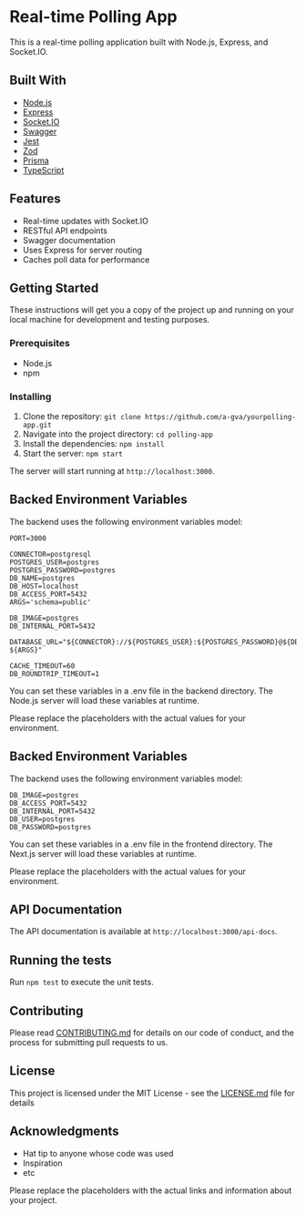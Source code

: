 # Real-time Polling App

This is a real-time polling application built with Node.js, Express, and Socket.IO.

## Built With

- [Node.js](https://nodejs.org/)
- [Express](https://expressjs.com/)
- [Socket.IO](https://socket.io/)
- [Swagger](https://swagger.io/)
- [Jest](https://jestjs.io/)
- [Zod](https://github.com/colinhacks/zod)
- [Prisma](https://www.prisma.io/)
- [TypeScript](https://www.typescriptlang.org/)

## Features

- Real-time updates with Socket.IO
- RESTful API endpoints
- Swagger documentation
- Uses Express for server routing
- Caches poll data for performance

## Getting Started

These instructions will get you a copy of the project up and running on your local machine for development and testing purposes.

### Prerequisites

- Node.js
- npm

### Installing

1. Clone the repository: `git clone https://github.com/a-gva/yourpolling-app.git`
2. Navigate into the project directory: `cd polling-app`
3. Install the dependencies: `npm install`
4. Start the server: `npm start`

The server will start running at `http://localhost:3000`.

## Backed Environment Variables

The backend uses the following environment variables model:

```properties
PORT=3000

CONNECTOR=postgresql
POSTGRES_USER=postgres
POSTGRES_PASSWORD=postgres
DB_NAME=postgres
DB_HOST=localhost
DB_ACCESS_PORT=5432
ARGS='schema=public'

DB_IMAGE=postgres
DB_INTERNAL_PORT=5432

DATABASE_URL="${CONNECTOR}://${POSTGRES_USER}:${POSTGRES_PASSWORD}@${DB_HOST}:${DB_ACCESS_PORT}/${DB_NAME}?${ARGS}"

CACHE_TIMEOUT=60
DB_ROUNDTRIP_TIMEOUT=1
```

You can set these variables in a .env file in the backend directory. The Node.js server will load these variables at runtime.

Please replace the placeholders with the actual values for your environment.

## Backed Environment Variables

The backend uses the following environment variables model:

```properties
DB_IMAGE=postgres
DB_ACCESS_PORT=5432
DB_INTERNAL_PORT=5432
DB_USER=postgres
DB_PASSWORD=postgres
```

You can set these variables in a .env file in the frontend directory. The Next.js server will load these variables at runtime.

Please replace the placeholders with the actual values for your environment.

## API Documentation

The API documentation is available at `http://localhost:3000/api-docs`.

## Running the tests

Run `npm test` to execute the unit tests.

## Contributing

Please read [CONTRIBUTING.md](https://gist.github.com/PurpleBooth/b24679402957c63ec426) for details on our code of conduct, and the process for submitting pull requests to us.

## License

This project is licensed under the MIT License - see the [LICENSE.md](LICENSE.md) file for details

## Acknowledgments

- Hat tip to anyone whose code was used
- Inspiration
- etc

Please replace the placeholders with the actual links and information about your project.
